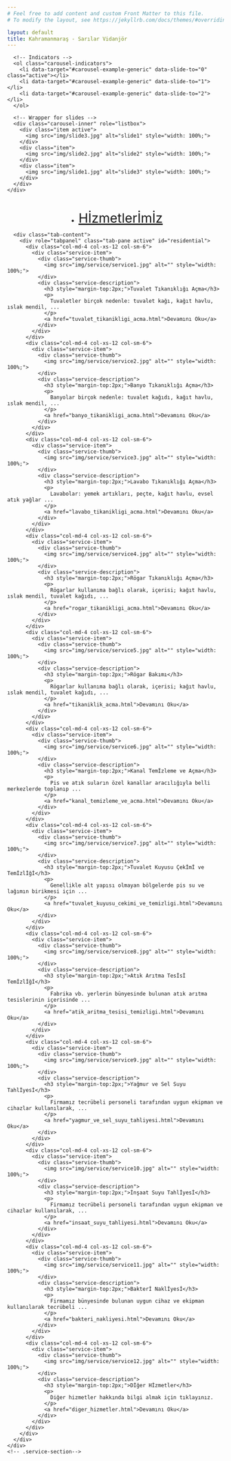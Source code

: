 ```yaml
---
# Feel free to add content and custom Front Matter to this file.
# To modify the layout, see https://jekyllrb.com/docs/themes/#overriding-theme-defaults

layout: default
title: Kahramanmaraş - Sarılar Vidanjör
---
```


<div class="container-fluid">
  <section class="banner-section hidden-xs">
    <div id="carousel-example-generic" class="carousel slide" data-ride="carousel">

      <!-- Indicators -->
      <ol class="carousel-indicators">
        <li data-target="#carousel-example-generic" data-slide-to="0" class="active"></li>
        <li data-target="#carousel-example-generic" data-slide-to="1"></li>
        <li data-target="#carousel-example-generic" data-slide-to="2"></li>
      </ol>

      <!-- Wrapper for slides -->
      <div class="carousel-inner" role="listbox">
        <div class="item active">
          <img src="img/slide3.jpg" alt="slide1" style="width: 100%;">
        </div>
        <div class="item">
          <img src="img/slide2.jpg" alt="slide2" style="width: 100%;">
        </div>
        <div class="item">
          <img src="img/slide1.jpg" alt="slide3" style="width: 100%;">
        </div>
      </div>
    </div>
  </section>
  <!-- .banner-section-->
</div>

<div class="container" style="margin-top:40px">
  <div class="row">
    <div class="service-section residential-plumb">
      <div class="col-md-12">
        <!-- Nav tabs -->
        <ul class="tablist" role="tablist" style="display: flex; justify-content: space-around;">
          <li role="presentation" class="active">
            <a href="#residential" style="font-size: 30px; padding-bottom: 15px" aria-controls="residential" role="tab"
              data-toggle="tab">Hİzmetlerİmİz</a>
          </li>
        </ul>
      </div>

      <div class="tab-content">
        <div role="tabpanel" class="tab-pane active" id="residential">
          <div class="col-md-4 col-xs-12 col-sm-6">
            <div class="service-item">
              <div class="service-thumb">
                <img src="img/service/service1.jpg" alt="" style="width: 100%;">
              </div>
              <div class="service-description">
                <h3 style="margin-top:2px;">Tuvalet Tıkanıklığı Açma</h3>
                <p>
                  Tuvaletler birçok nedenle: tuvalet kağı, kağıt havlu, ıslak mendil, ...
                </p>
                <a href="tuvalet_tikanikligi_acma.html">Devamını Oku</a>
              </div>
            </div>
          </div>
          <div class="col-md-4 col-xs-12 col-sm-6">
            <div class="service-item">
              <div class="service-thumb">
                <img src="img/service/service2.jpg" alt="" style="width: 100%;">
              </div>
              <div class="service-description">
                <h3 style="margin-top:2px;">Banyo Tıkanıklığı Açma</h3>
                <p>
                  Banyolar birçok nedenle: tuvalet kağıdı, kağıt havlu, ıslak mendil, ...
                </p>
                <a href="banyo_tikanikligi_acma.html">Devamını Oku</a>
              </div>
            </div>
          </div>
          <div class="col-md-4 col-xs-12 col-sm-6">
            <div class="service-item">
              <div class="service-thumb">
                <img src="img/service/service3.jpg" alt="" style="width: 100%;">
              </div>
              <div class="service-description">
                <h3 style="margin-top:2px;">Lavabo Tıkanıklığı Açma</h3>
                <p>
                  Lavabolar: yemek artıkları, peçte, kağıt havlu, evsel atık yağlar ...
                </p>
                <a href="lavabo_tikanikligi_acma.html">Devamını Oku</a>
              </div>
            </div>
          </div>
          <div class="col-md-4 col-xs-12 col-sm-6">
            <div class="service-item">
              <div class="service-thumb">
                <img src="img/service/service4.jpg" alt="" style="width: 100%;">
              </div>
              <div class="service-description">
                <h3 style="margin-top:2px;">Rögar Tıkanıklığı Açma</h3>
                <p>
                  Rögarlar kullanıma bağlı olarak, içerisi; kağıt havlu, ıslak mendil, tuvalet kağıdı, ...
                </p>
                <a href="rogar_tikanikligi_acma.html">Devamını Oku</a>
              </div>
            </div>
          </div>
          <div class="col-md-4 col-xs-12 col-sm-6">
            <div class="service-item">
              <div class="service-thumb">
                <img src="img/service/service5.jpg" alt="" style="width: 100%;">
              </div>
              <div class="service-description">
                <h3 style="margin-top:2px;">Rögar Bakımı</h3>
                <p>
                  Rögarlar kullanıma bağlı olarak, içerisi; kağıt havlu, ıslak mendil, tuvalet kağıdı, ...
                </p>
                <a href="tikaniklik_acma.html">Devamını Oku</a>
              </div>
            </div>
          </div>
          <div class="col-md-4 col-xs-12 col-sm-6">
            <div class="service-item">
              <div class="service-thumb">
                <img src="img/service/service6.jpg" alt="" style="width: 100%;">
              </div>
              <div class="service-description">
                <h3 style="margin-top:2px;">Kanal Temİzleme ve Açma</h3>
                <p>
                  Pis ve atık suların özel kanallar aracılığıyla belli merkezlerde toplanıp ...
                </p>
                <a href="kanal_temizleme_ve_acma.html">Devamını Oku</a>
              </div>
            </div>
          </div>
          <div class="col-md-4 col-xs-12 col-sm-6">
            <div class="service-item">
              <div class="service-thumb">
                <img src="img/service/service7.jpg" alt="" style="width: 100%;">
              </div>
              <div class="service-description">
                <h3 style="margin-top:2px;">Tuvalet Kuyusu Çekİmİ ve Temİzlİğİ</h3>
                <p>
                  Genellikle alt yapısı olmayan bölgelerde pis su ve lağımın birikmesi için ...
                </p>
                <a href="tuvalet_kuyusu_cekimi_ve_temizligi.html">Devamını Oku</a>
              </div>
            </div>
          </div>
          <div class="col-md-4 col-xs-12 col-sm-6">
            <div class="service-item">
              <div class="service-thumb">
                <img src="img/service/service8.jpg" alt="" style="width: 100%;">
              </div>
              <div class="service-description">
                <h3 style="margin-top:2px;">Atık Arıtma Tesİsİ Temİzlİğİ</h3>
                <p>
                  Fabrika vb. yerlerin bünyesinde bulunan atık arıtma tesislerinin içerisinde ...
                </p>
                <a href="atik_aritma_tesisi_temizligi.html">Devamını Oku</a>
              </div>
            </div>
          </div>
          <div class="col-md-4 col-xs-12 col-sm-6">
            <div class="service-item">
              <div class="service-thumb">
                <img src="img/service/service9.jpg" alt="" style="width: 100%;">
              </div>
              <div class="service-description">
                <h3 style="margin-top:2px;">Yağmur ve Sel Suyu Tahlİyesİ</h3>
                <p>
                  Firmamız tecrübeli personeli tarafından uygun ekipman ve cihazlar kullanılarak, ...
                </p>
                <a href="yagmur_ve_sel_suyu_tahliyesi.html">Devamını Oku</a>
              </div>
            </div>
          </div>
          <div class="col-md-4 col-xs-12 col-sm-6">
            <div class="service-item">
              <div class="service-thumb">
                <img src="img/service/service10.jpg" alt="" style="width: 100%;">
              </div>
              <div class="service-description">
                <h3 style="margin-top:2px;">İnşaat Suyu Tahlİyesİ</h3>
                <p>
                  Firmamız tecrübeli personeli tarafından uygun ekipman ve cihazlar kullanılarak, ...
                </p>
                <a href="insaat_suyu_tahliyesi.html">Devamını Oku</a>
              </div>
            </div>
          </div>
          <div class="col-md-4 col-xs-12 col-sm-6">
            <div class="service-item">
              <div class="service-thumb">
                <img src="img/service/service11.jpg" alt="" style="width: 100%;">
              </div>
              <div class="service-description">
                <h3 style="margin-top:2px;">Bakterİ Naklİyesİ</h3>
                <p>
                  Firmamız bünyesinde bulunan uygun cihaz ve ekipman kullanılarak tecrübeli ...
                </p>
                <a href="bakteri_nakliyesi.html">Devamını Oku</a>
              </div>
            </div>
          </div>
          <div class="col-md-4 col-xs-12 col-sm-6">
            <div class="service-item">
              <div class="service-thumb">
                <img src="img/service/service12.jpg" alt="" style="width: 100%;">
              </div>
              <div class="service-description">
                <h3 style="margin-top:2px;">Dİğer Hİzmetler</h3>
                <p>
                  Diğer hizmetler hakkında bilgi almak için tıklayınız.
                </p>
                <a href="diger_hizmetler.html">Devamını Oku</a>
              </div>
            </div>
          </div>
        </div>
      </div>
    </div>
    <!-- .service-section-->
  </div>
  <!-- .row-->
</div>
